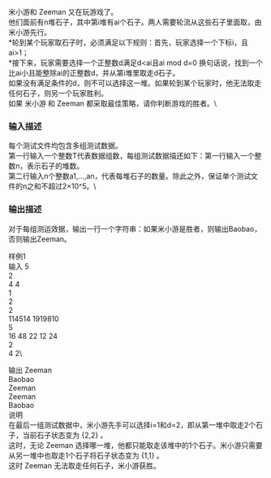 米小游和 Zeeman 又在玩游戏了。\
他们面前有n堆石子，其中第i堆有ai个石子。两人需要轮流从这些石子里面取，由米小游先行。\
*轮到某个玩家取石子时，必须满足以下规则：首先，玩家选择一个下标i，且ai>1；\
*接下来，玩家需要选择一个正整数d满足d<ai且ai mod d=0 换句话说，找到一个比ai小且能整除ai的正整数d，并从第i堆里取走d石子。\
如果没有满足条件的d，则不可以选择这一堆。如果轮到某个玩家时，他无法取走任何石子，则另一个玩家胜利。\
如果 米小游 和 Zeeman 都采取最佳策略，请你判断游戏的胜者。\
### 输入描述
每个测试文件均包含多组测试数据。\
第一行输入一个整数T代表数据组数，每组测试数据描还如下：第一行输入一个整数n，表示石子的堆数。\
第二行输入n个整数a1,...,an，代表每堆石子的数量。除此之外，保证单个测试文件的n之和不超过2×10^5。\

### 输出描述
对于每组测运效据，输出一行一个字符串：如果米小游是胜者，则输出Baobao，否则输出Zeeman。

样例1\
输入
5\
2\
4 4\
1\
2\
2\
114514 1919810\
5\
16 48 22 12 24\
2\
4 2\

输出
Zeeman\
Baobao\
Zeeman\
Zeeman\
Baobao\
说明\
在最后一组测试数据中，米小游先手可以选择i=1和d=2，即从第一堆中取走2个石子，当前石子状态变为 {2,2} 。\
这时，无论 Zeeman 选择哪一堆，他都只能取走该堆中的1个石子。米小游只需要从另一堆中也取走1个石子将石子状态变为 {1,1} 。\
这时 Zeeman 无法取走任何石子，米小游获胜。

```cpp
